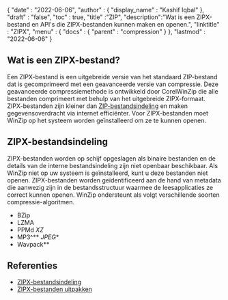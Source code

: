 {
  "date" : "2022-06-06",
  "author" : {
    "display_name" : "Kashif Iqbal"
},
  "draft" : "false",
  "toc" : true,
  "title" :"ZIP",
  "description":"Wat is een ZIPX-bestand en API's die ZIPX-bestanden kunnen maken en openen.",
  "linktitle" : "ZIPX",
  "menu" : {
    "docs" : {
      "parent" : "compression"
}
},
  "lastmod" : "2022-06-06"
}

## Wat is een ZIPX-bestand?

Een ZIPX-bestand is een uitgebreide versie van het standaard ZIP-bestand dat is gecomprimeerd met een geavanceerde versie van compressie. Deze geavanceerde compressiemethode is ontwikkeld door CorelWinZip die alle bestanden comprimeert met behulp van het uitgebreide ZIPX-formaat. ZIPX-bestanden zijn kleiner dan [ZIP-bestandsindeling](/nl/compression/zip/) en maken gegevensoverdracht via internet efficiënter. Voor ZIPX-bestanden moet WinZip op het systeem worden geïnstalleerd om ze te kunnen openen.

## ZIPX-bestandsindeling

ZIPX-bestanden worden op schijf opgeslagen als binaire bestanden en de details van de interne bestandsindeling zijn niet openbaar beschikbaar. Als WinZip niet op uw systeem is geïnstalleerd, kunt u deze bestanden niet openen. ZIPX-bestanden worden geïdentificeerd aan de hand van metadata die aanwezig zijn in de bestandsstructuur waarmee de leesapplicaties ze correct kunnen openen. WinZip ondersteunt als volgt verschillende soorten compressie-algoritmen.

* BZip
* LZMA
* PPMd
*XZ*
* MP3^**
*JPEG**
* Wavpack**

## Referenties

* [ZIPX-bestandsindeling](https://kb.corel.com/en/125951)
* [ZIPX-bestanden uitpakken](https://answers.microsoft.com/en-us/windows/forum/all/i-want-to-extract-zipx-files/32827ca4-ceec-4faf-93d9-d9ecffb1fb41)

